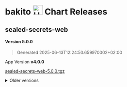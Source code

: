 # bakito <img src="https://helm.sh/img/helm.svg" alt="Helm" style="width:32px;"/> Chart Releases

## sealed-secrets-web

#### Version **5.0.0**

> Generated 2025-06-13T12:24:50.659970002+02:00

App Version **v4.0.0**

[sealed-secrets-web-5.0.0.tgz](https://github.com/gattma/charts/releases/download/sealed-secrets-web-5.0.0/sealed-secrets-web-5.0.0.tgz)


<details>
  <summary>Older versions</summary>
  <br/><br/>
  <h4>Version <strong>4.0.0</strong></h4>

  <blockquote><p>Generated 2025-06-13T12:24:50.294117999+02:00</p></blockquote>

  <p>App Version <strong>v4.0.0</strong></p>
  <a href="https://github.com/gattma/charts/releases/download/sealed-secrets-web-4.0.0/sealed-secrets-web-4.0.0.tgz">sealed-secrets-web-4.0.0.tgz</a>


  <br/><br/>
  <h4>Version <strong>0.1.0-pre</strong></h4>

  <blockquote><p>Generated 2025-06-20T11:02:23.637975182Z</p></blockquote>

  <p>App Version <strong>v0.1.0-pre</strong></p>
  <a href="https://github.com/gattma/charts/releases/download/sealed-secrets-web-0.1.0-pre/sealed-secrets-web-0.1.0-pre.tgz">sealed-secrets-web-0.1.0-pre.tgz</a>


  <br/><br/>
  <h4>Version <strong>0.1.0-alpha</strong></h4>

  <blockquote><p>Generated 2025-06-20T10:44:10.227950693Z</p></blockquote>

  <p>App Version <strong>v0.1.0-alpha</strong></p>
  <a href="https://github.com/gattma/charts/releases/download/sealed-secrets-web-0.1.0-alpha/sealed-secrets-web-0.1.0-alpha.tgz">sealed-secrets-web-0.1.0-alpha.tgz</a>
</details>
